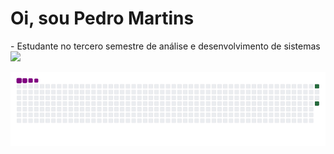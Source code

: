 
<H1>Oi, sou Pedro Martins</H1>
- Estudante no tercero semestre de análise e desenvolvimento de sistemas
<br>
<picture>
  <source
    srcset="https://github-readme-stats.vercel.app/api?username=PedroDaviFM&show_icons=true&theme=dark"
    media="(prefers-color-scheme: dark)"
  />
  <source
    srcset="https://github-readme-stats.vercel.app/api?username=PedroDaviFM&show_icons=true"
    media="(prefers-color-scheme: light), (prefers-color-scheme: green)"
  />
  <img src="https://github-readme-stats.vercel.app/api?username=PedroDaviFM&show_icons=true" />
</picture>

![snake gif](https://github.com/PedroDaviFM/PedroDaviFM/blob/output/github-contribution-grid-snake.gif)
